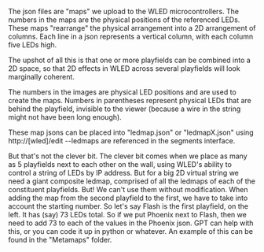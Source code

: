The json files are "maps" we upload to the WLED microcontrollers. The numbers in the maps are the physical positions of the referenced LEDs. These maps "rearrange" the physical arrangement into a 2D arrangement of columns. Each line in a json represents a vertical column, with each column five LEDs high. 

The upshot of all this is that one or more playfields can be combined into a 2D space, so that 2D effects in WLED across several playfields will look marginally coherent.

The numbers in the images are physical LED positions and are used to create the maps. Numbers in parentheses represent physical LEDs that are behind the playfield, invisible to the viewer (because a wire in the string might not have been long enough).

These map jsons can be placed into "ledmap.json" or "ledmapX.json" using http://[wled]/edit --ledmaps are referenced in the segments interface.

But that's not the clever bit. The clever bit comes when we place as many as 5 playfields next to each other on the wall, using WLED's ability to control a string of LEDs by IP address. But for a big 2D virtual string we need a giant composite ledmap, comprised of all the ledmaps of each of the constituent playfields. But! We can't use them without modification. When adding the map from the second playfield to the first, we have to take into account the starting number. So let's say Flash is the first playfield, on the left. It has (say) 73 LEDs total. So if we put Phoenix next to Flash, then we need to add 73 to each of the values in the Phoenix json. GPT can help with this, or you can code it up in python or whatever. An example of this can be found in the "Metamaps" folder.
